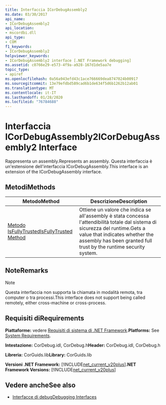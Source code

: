 ```yaml
---
title: Interfaccia ICorDebugAssembly2
ms.date: 03/30/2017
api_name:
- ICorDebugAssembly2
api_location:
- mscordbi.dll
api_type:
- COM
f1_keywords:
- ICorDebugAssembly2
helpviewer_keywords:
- ICorDebugAssembly2 interface [.NET Framework debugging]
ms.assetid: c0766e29-e573-4f9a-a928-167d1de5aa7e
topic_type:
- apiref
ms.openlocfilehash: 0a56a943efd43c1ace766669dea8747024b00917
ms.sourcegitcommit: 13e79efdbd589cad6b1de634f5d6b1262b12ab01
ms.translationtype: MT
ms.contentlocale: it-IT
ms.lasthandoff: 01/28/2020
ms.locfileid: "76784688"
---
```

# <a name="icordebugassembly2-interface"></a><span data-ttu-id="be961-102">Interfaccia ICorDebugAssembly2</span><span class="sxs-lookup"><span data-stu-id="be961-102">ICorDebugAssembly2 Interface</span></span>

<span data-ttu-id="be961-103">Rappresenta un assembly.</span><span class="sxs-lookup"><span data-stu-id="be961-103">Represents an assembly.</span></span> <span data-ttu-id="be961-104">Questa interfaccia è un'estensione dell'interfaccia ICorDebugAssembly.</span><span class="sxs-lookup"><span data-stu-id="be961-104">This interface is an extension of the ICorDebugAssembly interface.</span></span>  
  
## <a name="methods"></a><span data-ttu-id="be961-105">Metodi</span><span class="sxs-lookup"><span data-stu-id="be961-105">Methods</span></span>  
  
|<span data-ttu-id="be961-106">Metodo</span><span class="sxs-lookup"><span data-stu-id="be961-106">Method</span></span>|<span data-ttu-id="be961-107">Descrizione</span><span class="sxs-lookup"><span data-stu-id="be961-107">Description</span></span>|  
|------------|-----------------|  
|[<span data-ttu-id="be961-108">Metodo IsFullyTrusted</span><span class="sxs-lookup"><span data-stu-id="be961-108">IsFullyTrusted Method</span></span>](icordebugassembly2-isfullytrusted-method.md)|<span data-ttu-id="be961-109">Ottiene un valore che indica se all'assembly è stata concessa l'attendibilità totale dal sistema di sicurezza del runtime.</span><span class="sxs-lookup"><span data-stu-id="be961-109">Gets a value that indicates whether the assembly has been granted full trust by the runtime security system.</span></span>|  
  
## <a name="remarks"></a><span data-ttu-id="be961-110">Note</span><span class="sxs-lookup"><span data-stu-id="be961-110">Remarks</span></span>  
  
> [!NOTE]
> <span data-ttu-id="be961-111">Questa interfaccia non supporta la chiamata in modalità remota, tra computer o tra processi.</span><span class="sxs-lookup"><span data-stu-id="be961-111">This interface does not support being called remotely, either cross-machine or cross-process.</span></span>  
  
## <a name="requirements"></a><span data-ttu-id="be961-112">Requisiti di</span><span class="sxs-lookup"><span data-stu-id="be961-112">Requirements</span></span>  
 <span data-ttu-id="be961-113">**Piattaforme:** vedere [Requisiti di sistema di .NET Framework](../../../../docs/framework/get-started/system-requirements.md).</span><span class="sxs-lookup"><span data-stu-id="be961-113">**Platforms:** See [System Requirements](../../../../docs/framework/get-started/system-requirements.md).</span></span>  
  
 <span data-ttu-id="be961-114">**Intestazione:** CorDebug.idl, CorDebug.h</span><span class="sxs-lookup"><span data-stu-id="be961-114">**Header:** CorDebug.idl, CorDebug.h</span></span>  
  
 <span data-ttu-id="be961-115">**Libreria:** CorGuids.lib</span><span class="sxs-lookup"><span data-stu-id="be961-115">**Library:** CorGuids.lib</span></span>  
  
 <span data-ttu-id="be961-116">**Versioni .NET Framework:** [!INCLUDE[net_current_v20plus](../../../../includes/net-current-v20plus-md.md)]</span><span class="sxs-lookup"><span data-stu-id="be961-116">**.NET Framework Versions:** [!INCLUDE[net_current_v20plus](../../../../includes/net-current-v20plus-md.md)]</span></span>  
  
## <a name="see-also"></a><span data-ttu-id="be961-117">Vedere anche</span><span class="sxs-lookup"><span data-stu-id="be961-117">See also</span></span>

- [<span data-ttu-id="be961-118">Interfacce di debug</span><span class="sxs-lookup"><span data-stu-id="be961-118">Debugging Interfaces</span></span>](debugging-interfaces.md)
